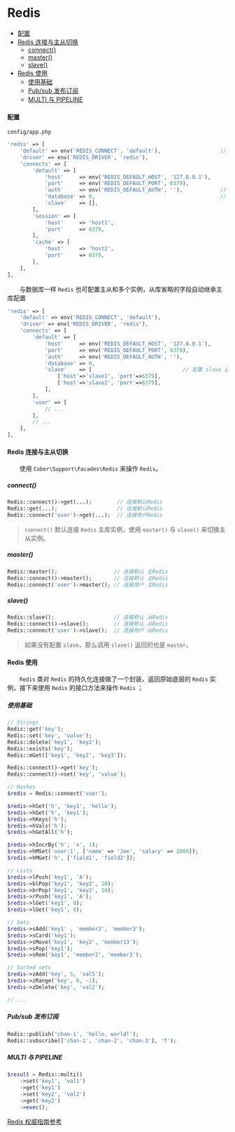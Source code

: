 # Redis

- [配置](#config)
- [Redis 连接与主从切换](#conn)
    - [connect()](#connect)
    - [master()](#master)
    - [slave()](#slave)
- [Redis 使用](#use)
    - [使用基础](#base)
    - [Pub/sub 发布订阅](#pubsub)
    - [MULTI 与 PIPELINE](#multi)

#### <a name="config">配置</a>

`config/app.php`
```php
'redis' => [
    'default' => env('REDIS_CONNECT', 'default'),                   // 默认连接
    'driver' => env('REDIS_DRIVER', 'redis'),
    'connects' => [
        'default' => [
            'host'     => env('REDIS_DEFAULT_HOST', '127.0.0.1'),
            'port'     => env('REDIS_DEFAULT_PORT', 6379),
            'auth'     => env('REDIS_DEFAULT_AUTH', ''),            // 如果需要认证 配置 auth
            'database' => 0,                                        // 数据库 默认 0
            'slave'    => [],
        ],
        'session' => [
            'host'     => 'host1',
            'port'     => 6379,
        ],
        'cache' => [
            'host'     => 'host2',
            'port'     => 6379,
        ],
    ],
],
```

　　与数据库一样 `Redis` 也可配置主从和多个实例，从库省略的字段自动继承主库配置

```php
'redis' => [
    'default' => env('REDIS_CONNECT', 'default'),
    'driver' => env('REDIS_DRIVER', 'redis'),
    'connects' => [
        'default' => [
            'host'     => env('REDIS_DEFAULT_HOST', '127.0.0.1'),
            'port'     => env('REDIS_DEFAULT_PORT', 6379),
            'auth'     => env('REDIS_DEFAULT_AUTH', ''),
            'database' => 0,
            'slave'    => [                             // 配置 slave 从库省略的字段自动继承主库配置
                ['host'=>'slave1', 'port'=>6379],
                ['host'=>'slave2', 'port'=>6379],
            ],
        ],
        'user' => [
            // ...
        ],
        // ...
    ],
],
```

#### <a name="conn">Redis 连接与主从切换</a>

　　使用 `Cuber\Support\Facades\Redis` 来操作 `Redis`。

##### <a name="connect">connect()</a>

```php
Redis::connect()->get(...);        // 连接默认Redis
Redis::get(...);                   // 连接默认Redis
Redis::connect('user')->get(...);  // 连接用户Redis
```

> `connect()` 默认连接 `Redis` 主库实例，使用 `master()` 与 `slave()` 来切换主从实例。

##### <a name="master">master()</a>
```php
Redis::master();                  // 连接默认 主Redis
Redis::connect()->master();       // 连接默认 主Redis
Redis::connect('user')->master(); // 连接用户 主Redis
```

##### <a name="slave">slave()</a>
```php
Redis::slave();                   // 连接默认 从Redis
Redis::connect()->slave();        // 连接默认 从Redis
Redis::connect('user')->slave();  // 连接用户 从Redis
```

> 如果没有配置 `slave`，那么调用 `slave()` 返回的也是 `master`。

#### <a name="use">Redis 使用</a>

　　`Redis` 类对 `Redis` 的持久化连接做了一个封装，返回原始底层的 `Redis` 实例，接下来使用 `Redis` 的接口方法来操作 `Redis` ；

##### <a name="base">使用基础</a>

```php
// Strings
Redis::get('key');
Redis::set('key', 'value');
Redis::delete('key1', 'key2');
Redis::exists('key');
Redis::mGet(['key1', 'key2', 'key3']);

Redis::connect()->get('key');
Redis::connect()->set('key', 'value');

// Hashes
$redis = Redis::connect('user');

$redis->hSet('h', 'key1', 'hello');
$redis->hGet('h', 'key1');
$redis->hKeys('h');
$redis->hVals('h');
$redis->hGetAll('h');

$redis->hIncrBy('h', 'x', 1);
$redis->hMSet('user:1', ['name' => 'Joe', 'salary' => 2000]);
$redis->hMGet('h', ['field1', 'field2']);

// Lists
$redis->lPush('key1', 'A');
$redis->blPop('key1', 'key2', 10);
$redis->brPop('key1', 'key2', 10);
$redis->rPush('key1', 'A');
$redis->lGet('key1', 0);
$redis->lGet('key1', 0);

// Sets
$redis->sAdd('key1' , 'member2', 'member3');
$redis->sCard('key1');
$redis->sMove('key1', 'key2', 'member13');
$redis->sPop('key1');
$redis->sRem('key1', 'member2', 'member3');

// Sorted sets
$redis->zAdd('key', 5, 'val5');
$redis->zRange('key', 0, -1);
$redis->zDelete('key', 'val2');

// ...
```

##### <a name="pubsub">Pub/sub 发布订阅</a>

```php
Redis::publish('chan-1', 'hello, world!');
Redis::subscribe(['chan-1', 'chan-2', 'chan-3'], 'f');
```

##### <a name="multi">MULTI 与 PIPELINE</a>

```php
$result = Redis::multi()
    ->set('key1', 'val1')
    ->get('key1')
    ->set('key2', 'val2')
    ->get('key2')
    ->exec();
```

[Redis 权威指南参考](https://github.com/phpredis/phpredis)

